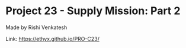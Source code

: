 # Project 23 - Supply Mission: Part 2
Made by Rishi Venkatesh

Link: https://ethyx.github.io/PRO-C23/
